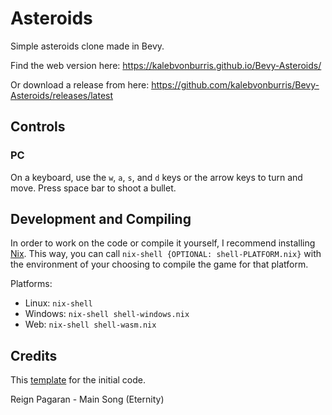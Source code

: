 # Asteroids

Simple asteroids clone made in Bevy.

Find the web version here: <https://kalebvonburris.github.io/Bevy-Asteroids/>

Or download a release from here: <https://github.com/kalebvonburris/Bevy-Asteroids/releases/latest>

## Controls

### PC

On a keyboard, use the `w`, `a`, `s`, and `d` keys or the arrow keys to turn and move. Press space bar to shoot a bullet.

## Development and Compiling

In order to work on the code or compile it yourself, I recommend installing [Nix](https://nixos.org/download/).
This way, you can call `nix-shell {OPTIONAL: shell-PLATFORM.nix}` with the environment of your choosing to compile the game for that platform.

Platforms:

- Linux: `nix-shell`
- Windows: `nix-shell shell-windows.nix`
- Web: `nix-shell shell-wasm.nix`

## Credits

This [template](https://github.com/TheBevyFlock/bevy_new_2d/) for the initial code.

Reign Pagaran - Main Song (Eternity)
